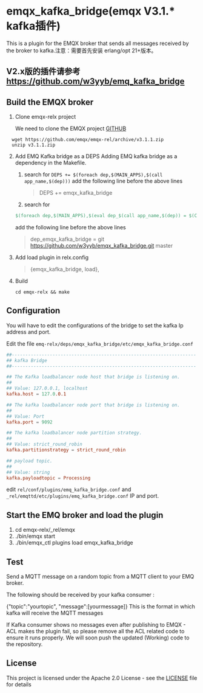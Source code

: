 
# emqx_kafka_bridge(emqx V3.1.* kafka插件)

This is a plugin for the EMQX broker that sends all messages received by the broker to kafka.注意：需要首先安装 erlang/opt 21+版本。
## V2.x版的插件请参考 https://github.com/w3yyb/emq_kafka_bridge

## Build the EMQX broker

1. Clone emqx-relx project

   We need to clone the EMQX project [GITHUB](https://github.com/emqx/emqx-rel)

```shell
  wget https://github.com/emqx/emqx-rel/archive/v3.1.1.zip
  unzip v3.1.1.zip
```

2. Add EMQ Kafka bridge as a DEPS
   Adding EMQ kafka bridge as a dependency in the Makefile.

   1. search for `DEPS += $(foreach dep,$(MAIN_APPS),$(call app_name,$(dep)))`
      add the following line before the above lines
      > DEPS += emqx_kafka_bridge

   2. search for
     ```makefile
     $(foreach dep,$(MAIN_APPS),$(eval dep_$(call app_name,$(dep)) = $(CLONE_METHOD) https://github.com/emqx/$(dep) $(call app_vsn,$(dep))))
     ```
     add the following line before the above lines
     >dep_emqx_kafka_bridge = git https://github.com/w3yyb/emqx_kafka_bridge.git master

3. Add load plugin in relx.config
   >{emqx_kafka_bridge, load},

4. Build
   ```shell
   cd emqx-relx && make
   ```

Configuration
----------------------
You will have to edit the configurations of the bridge to set the kafka Ip address and port.

Edit the file `emq-relx/deps/emqx_kafka_bridge/etc/emqx_kafka_bridge.conf`

```conf
##--------------------------------------------------------------------
## kafka Bridge
##--------------------------------------------------------------------

## The Kafka loadbalancer node host that bridge is listening on.
##
## Value: 127.0.0.1, localhost
kafka.host = 127.0.0.1

## The kafka loadbalancer node port that bridge is listening on.
##
## Value: Port
kafka.port = 9092

## The kafka loadbalancer node partition strategy.
##
## Value: strict_round_robin
kafka.partitionstrategy = strict_round_robin

## payload topic.
##
## Value: string
kafka.payloadtopic = Processing


```
edit    `rel/conf/plugins/emq_kafka_bridge.conf`  and `_rel/emqttd/etc/plugins/emq_kafka_bridge.conf`
IP and port.

Start the EMQ broker and load the plugin 
-----------------
1) cd emqx-relx/_rel/emqx
2) ./bin/emqx start
3) ./bin/emqx_ctl plugins load emqx_kafka_bridge

Test
-----------------
Send a MQTT message on a random topic from a MQTT client to your EMQ broker.

The following should be received by your kafka consumer :

  {"topic":"yourtopic", "message":[yourmessage]}
This is the format in which kafka will receive the MQTT messages

If Kafka consumer shows no messages even after publishing to EMQX - ACL makes the plugin fail, so please remove all the ACL related code to ensure it runs properly. We will soon push the updated (Working) code to the repository. 

## License

This project is licensed under the Apache 2.0 License - see the [LICENSE](LICENSE) file for details

